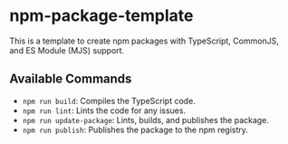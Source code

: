 # npm-package-template

This is a template to create npm packages with TypeScript, CommonJS, and ES Module (MJS) support.

## Available Commands
- `npm run build`: Compiles the TypeScript code.
- `npm run lint`: Lints the code for any issues.
- `npm run update-package`: Lints, builds, and publishes the package.
- `npm run publish`: Publishes the package to the npm registry.

